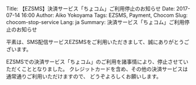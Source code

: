 Title: 【EZSMS】決済サービス「ちょコム」ご利用停止のお知らせ
Date: 2017-07-14 16:00
Author: Aiko Yokoyama
Tags: EZSMS, Payment, Chocom
Slug: chocom-stop-service
Lang: ja
Summary: 決済サービス「ちょコム」ご利用停止のお知らせ

平素は、SMS配信サービスEZSMSをご利用いただきまして、誠にありがとうございます。

EZSMSでの決済サービス「ちょコム」のご利用を諸事情により、停止させていただくこととなりました。
クレジットカードを含め、その他の決済サービスは通常通りご利用いただけますので、
どうぞよろしくお願いします。


